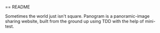 == README

Sometimes the world just isn't square. Panogram is a panoramic-image sharing website, built from the ground up using TDD with the help of mini-test.

